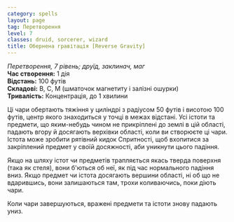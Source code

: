 ```yaml
---
category: spells
layout: page
tag: Перетворення
level: 7
classes: druid, sorcerer, wizard
title: Обернена гравітація [Reverse Gravity]
---
```


_Перетворення, 7 рівень; друїд, заклинач, маг_   
**Час створення:** 1 дія    
**Відстань:** 100 футів    
**Складові:** В, С, М (шматочок магнетиту і залізні ошурки)    
**Тривалість:** Концентрація, до 1 хвилини  

Ці чари обертають тяжіння у циліндрі з радіусом 50 футів і висотою 100 футів, центр якого знаходиться у точці в межах відстані. Усі істоти та предмети, що яким-небудь чином не прикріплені до землі в цій області, падають вгору й досягають верхівки області, коли ви створюєте ці чари. Істота може зробити рятівний кидок Спритності, щоб вхопитися за закріплений предмет у своїй досяжності, аби уникнути цього падіння.    

Якщо на шляху істот чи предметів трапляється якась тверда поверхня (така як стеля), вони б'ються об неї, як під час нормального падіння вниз. Якщо предмет чи істота досягають вершини області, ні об що не вдарившись, вони залишаються там, трохи коливаючись, поки діють чари.    

Коли чари завершуються, вражені предмети та істоти знову падають униз. 
